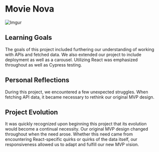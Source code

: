 # Movie Nova

![Imgur](https://i.imgur.com/Nt6vOG6b.gif)

## Learning Goals

The goals of this project included furthering our understanding of working with APIs and fetched data. We also extended our project to include deployment as well as a carousel. Utilizing React was emphasized throughout as well as Cypress testing.

## Personal Reflections

During this project, we encountered a few unexpected struggles. When fetching API data, it became necessary to rethink our original MVP design.

## Project Evolution

It was quickly recognized upon beginning this project that its evolution would become a continual necessity. Our original MVP design changed throughout when the need arose. Whether this need came from encountering React-specific quirks or quirks of the data itself, our responsiveness allowed us to adapt and fulfill our new MVP vision.

